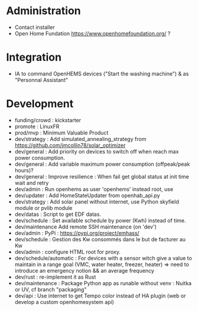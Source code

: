 # Administration
- Contact installer
- Open Home Fundation https://www.openhomefoundation.org/ ?

# Integration
- IA to command OpenHEMS devices ("Start the washing machine") & as "Personnal Assistant"

# Development
- funding/crowd : kickstarter
- promote : LinuxFR
- prod/mvp : Minimum Valuable Product
- dev/strategy : Add simulated_annealing_strategy from https://github.com/jmcollin78/solar_optimizer
- dev/general : Add priority on devices to switch off when reach max power consumption.
- dev/general : Add variable maximum power consumption (offpeak/peak hours)?
- dev/general : Improve resilience : When fail get global status at init time wait and retry
- dev/admin : Run openhems as user 'openhems' instead root, use 
- dev/updater : Add HomeStateUpdater from openhab_api.py
- dev/strategy : Add solar panel without internet, use Python skyfield module or pvlib module
- dev/datas : Script to get EDF datas.
- dev/schedule : Set available schedule by power (Kwh) instead of time.
- dev/maintenance Add remote SSH maintenance (on 'dev')
- dev/admin : PyPi : https://pypi.org/project/emhass/
- dev/schedule : Gestion des Kw consommés dans le but de facturer au Kw
- dev/admin : configure HTML root for proxy.
- dev/schedule/automatic : For devices with a sensor witch give a value to maintain in a range goal (VMC, water heater, freezer, heater) => need to introduce an emergency notion && an average frequency
- dev/rust : re-implement it as Rust
- dev/maintenance : Package Python app as runable without venv : Nuitka or UV, cf branch "packaging"
- dev/api : Use internet to get Tempo color instead of HA plugin (web or develop a custom openhomesystem api)
